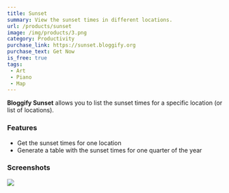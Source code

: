 ```yaml
---
title: Sunset
summary: View the sunset times in different locations.
url: /products/sunset
image: /img/products/3.png
category: Productivity
purchase_link: https://sunset.bloggify.org
purchase_text: Get Now
is_free: true
tags:
 - Art
 - Piano
 - Map
---
```


**Bloggify Sunset** allows you to list the sunset times for a specific location
(or list of locations).

### Features

 - Get the sunset times for one location
 - Generate a table with the sunset times for one quarter of the year

### Screenshots

![](/products/3/1.png)
